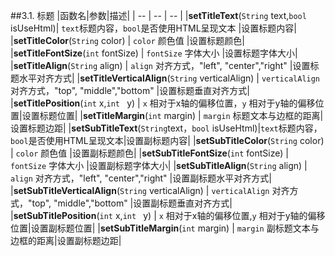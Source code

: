##3.1. 标题
|函数名|参数|描述|
| -- | -- | -- |
|**setTitleText**(`String` text,`bool` isUseHtml)| `text`标题内容，`bool`是否使用HTML呈现文本 |设置标题内容|
|**setTitleColor**(`String` color) | `color` 颜色值 |设置标题颜色|
|**setTitleFontSize**(`int` fontSize) | `fontSize` 字体大小 |设置标题字体大小|
|**setTitleAlign**(`String` align) | `align` 对齐方式，"left", "center","right" |设置标题水平对齐方式|
|**setTitleVerticalAlign**(`String` verticalAlign) | `verticalAlign` 对齐方式，"top", "middle","bottom" |设置标题垂直对齐方式|
|**setTitlePosition**(`int` x,`int ` y) | `x` 相对于x轴的偏移位置，`y` 相对于y轴的偏移位置|设置标题位置|
|**setTitleMargin**(`int` margin) | `margin` 标题文本与边框的距离|设置标题边距|
|**setSubTitleText**(`String`text，`bool` isUseHtml)|`text`标题内容，`bool`是否使用HTML呈现文本|设置副标题内容|
|**setSubTitleColor**(`String` color) | `color` 颜色值 |设置副标题颜色|
|**setSubTitleFontSize**(`int` fontSize) | `fontSize` 字体大小 |设置副标题字体大小|
|**setSubTitleAlign**(`String` align) | `align` 对齐方式，"left", "center","right" |设置副标题水平对齐方式|
|**setSubTitleVerticalAlign**(`String` verticalAlign) | `verticalAlign` 对齐方式，"top", "middle","bottom" |设置副标题垂直对齐方式|
|**setSubTitlePosition**(`int` x,`int ` y) | `x` 相对于x轴的偏移位置,`y` 相对于y轴的偏移位置|设置副标题位置|
|**setSubTitleMargin**(`int` margin) | `margin` 副标题文本与边框的距离|设置副标题边距|

